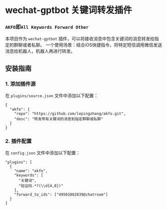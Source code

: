 # wechat-gptbot 关键词转发插件

### `AKFO`即`All Keywords Forward Other`

本项目作为 `wechat-gptbot` 插件，可以将接收消息中包含关键词的消息转发给指定的群聊或者私聊。
一个使用场景：结合iOS快捷指令，将特定短信调用微信发送消息给机器人，机器人再进行转发。

## 安装指南

### 1. 添加插件源
在 `plugins/source.json` 文件中添加以下配置：
```
{
  "akfo": {
    "repo": "https://github.com/lepingzhang/akfo.git",
    "desc": "转发带有关键词的消息到指定群聊或私聊"
  }
}
```

### 2. 插件配置
在 `config.json` 文件中添加以下配置：
```
"plugins": [
  {
    "name": "akfo",
    "keywords": [
      "关键词",
      "验证码.*?(\\d{4,8})"
    ],
    "forward_to_ids": ["49501082839@chatroom"]
  }
]
```

